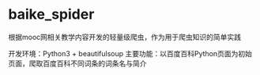 # baike_spider
根据mooc网相关教学内容开发的轻量级爬虫，作为用于爬虫知识的简单实践

开发环境：Python3 + beautifulsoup
主要功能：以百度百科Python页面为初始页面，爬取百度百科不同词条的词条名与简介
